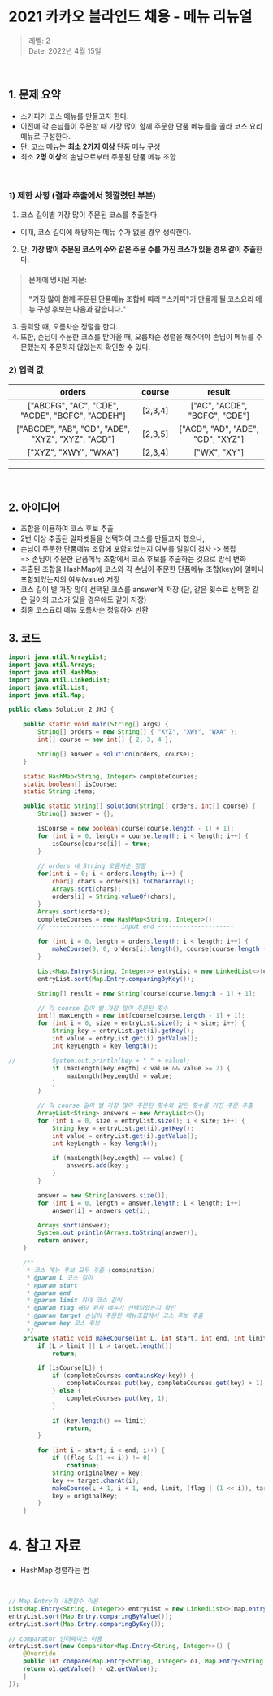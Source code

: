 # 2021 카카오 블라인드 채용 - 메뉴 리뉴얼

> 레벨: 2 <br/>
> Date: 2022년 4월 15일 <br/>

</br>

## 1. 문제 요약 

- 스카피가 코스 메뉴를 만들고자 한다.
- 이전에 각 손님들이 주문할 때 가장 많이 함께 주문한 단품 메뉴들을 골라 코스 요리 메뉴로 구성한다.
- 단, 코스 메뉴는 **최소 2가지 이상** 단품 메뉴 구성 
- 최소 **2명 이상**의 손님으로부터 주문된 단품 메뉴 조합

</br>

### 1) 제한 사항 (결과 추출에서 헷깔렸던 부분)

1. 코스 길이별 가장 많이 주문된 코스를 추출한다. <br>
- 이때, 코스 길이에 해당하는 메뉴 수가 없을 경우 생략한다. 
2. 단, **가장 많이 주문된 코스의 수와 같은 주문 수를 가진 코스가 있을 경우 같이 추출**한다. <br>

> #### 문제에 명시된 지문: <br>
> **"가장 많이 함께 주문된 단품메뉴 조합에 따라 "스카피"가 만들게 될 코스요리 메뉴 구성 후보는 다음과 같습니다."** <br>

3. 출력할 때, 오름차순 정렬을 한다. <br>
4. 또한, 손님이 주문한 코스를 받아올 때, 오름차순 정렬을 해주어야 손님이 메뉴를 주문했는지 주문하지 않았는지 확인할 수 있다. 


### 2) 입력 값
|orders|course|	result|
|:---:|:---:|:---:|
|["ABCFG", "AC", "CDE", "ACDE", "BCFG", "ACDEH"]	|[2,3,4]	|["AC", "ACDE", "BCFG", "CDE"]|
|["ABCDE", "AB", "CD", "ADE", "XYZ", "XYZ", "ACD"]|	[2,3,5]|	["ACD", "AD", "ADE", "CD", "XYZ"]|
|["XYZ", "XWY", "WXA"]|	[2,3,4]|	["WX", "XY"]|

---
</br>

## 2. 아이디어
- 조합을 이용하여 코스 후보 추출 <br>
- 2번 이상 추출된 알파벳들을 선택하여 코스를 만들고자 했으나, <br>
- 손님이 주문한 단품메뉴 조합에 포함되었는지 여부를 일일이 검사 -> 복잡 <br>
 => 손님이 주문한 단품메뉴 조합에서 코스 후보를 추출하는 것으로 방식 변화 <br>
- 추출된 조합을 HashMap에 코스와 각 손님이 주문한 단품메뉴 조합(key)에 얼마나 포함되었는지의 여부(value) 저장 <br>
- 코스 길이 별 가장 많이 선택된 코스를 answer에 저장 (단, 같은 횟수로 선택한 같은 길이의 코스가 있을 경우에도 같이 저장) <br>
- 최종 코스요리 메뉴 오름차순 정렬하여 반환

## 3. 코드  

```java
import java.util.ArrayList;
import java.util.Arrays;
import java.util.HashMap;
import java.util.LinkedList;
import java.util.List;
import java.util.Map;

public class Solution_2_JHJ {

	public static void main(String[] args) {
		String[] orders = new String[] { "XYZ", "XWY", "WXA" };
		int[] course = new int[] { 2, 3, 4 };

		String[] answer = solution(orders, course);
	}

	static HashMap<String, Integer> completeCourses;
	static boolean[] isCourse;
	static String items;

	public static String[] solution(String[] orders, int[] course) {
		String[] answer = {};

		isCourse = new boolean[course[course.length - 1] + 1];
		for (int i = 0, length = course.length; i < length; i++) {
			isCourse[course[i]] = true;
		}
		
		// orders 내 String 오름차순 정렬
		for(int i = 0; i < orders.length; i++) {
			char[] chars = orders[i].toCharArray();
			Arrays.sort(chars);
			orders[i] = String.valueOf(chars);
		}
		Arrays.sort(orders);
		completeCourses = new HashMap<String, Integer>();
		// ------------------- input end ---------------------

		for (int i = 0, length = orders.length; i < length; i++) {
			makeCourse(0, 0, orders[i].length(), course[course.length - 1], 0, orders[i], "");
		}

		List<Map.Entry<String, Integer>> entryList = new LinkedList<>(completeCourses.entrySet());
		entryList.sort(Map.Entry.comparingByKey());

		String[] result = new String[course[course.length - 1] + 1];

		// 각 course 길이 별 가장 많이 주문된 횟수
		int[] maxLength = new int[course[course.length - 1] + 1];
		for (int i = 0, size = entryList.size(); i < size; i++) {
			String key = entryList.get(i).getKey();
			int value = entryList.get(i).getValue();
			int keyLength = key.length();

//			System.out.println(key + " " + value);
			if (maxLength[keyLength] < value && value >= 2) {
				maxLength[keyLength] = value;
			}
		}

		// 각 course 길이 별 가장 많이 주문된 횟수와 같은 횟수를 가진 주문 추출
		ArrayList<String> answers = new ArrayList<>();
		for (int i = 0, size = entryList.size(); i < size; i++) {
			String key = entryList.get(i).getKey();
			int value = entryList.get(i).getValue();
			int keyLength = key.length();

			if (maxLength[keyLength] == value) {
				answers.add(key);
			}
		}

		answer = new String[answers.size()];
		for (int i = 0, length = answer.length; i < length; i++)
			answer[i] = answers.get(i);

		Arrays.sort(answer);
		System.out.println(Arrays.toString(answer));
		return answer;
	}

	/**
	 * 코스 메뉴 후보 모두 추출 (combination)
	 * @param L 코스 길이
	 * @param start
	 * @param end
	 * @param limit 최대 코스 길이
	 * @param flag 해당 위치 메뉴가 선택되었는지 확인
	 * @param target 손님이 주문한 메뉴조합에서 코스 후보 추출
	 * @param key 코스 후보
	 */
	private static void makeCourse(int L, int start, int end, int limit, int flag, String target, String key) {
		if (L > limit || L > target.length())
			return;

		if (isCourse[L]) {
			if (completeCourses.containsKey(key)) {
				completeCourses.put(key, completeCourses.get(key) + 1);
			} else {
				completeCourses.put(key, 1);
			}

			if (key.length() == limit)
				return;
		}

		for (int i = start; i < end; i++) {
			if ((flag & (1 << i)) != 0)
				continue;
			String originalKey = key;
			key += target.charAt(i);
			makeCourse(L + 1, i + 1, end, limit, (flag | (1 << i)), target, key);
			key = originalKey;
		}
	}
```

# 4. 참고 자료
- HashMap 정렬하는 법
<br>

```java
// Map.Entry의 내장함수 이용
List<Map.Entry<String, Integer>> entryList = new LinkedList<>(map.entrySet());
entryList.sort(Map.Entry.comparingByValue());
entryList.sort(Map.Entry.comparingByKey());

// comparator 인터페이스 이용
entryList.sort(new Comparator<Map.Entry<String, Integer>>() {
    @Override
    public int compare(Map.Entry<String, Integer> o1, Map.Entry<String, Integer> o2) {
	return o1.getValue() - o2.getValue();
    }
});

```

